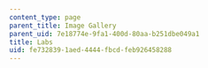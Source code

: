 ```yaml
---
content_type: page
parent_title: Image Gallery
parent_uid: 7e18774e-9fa1-400d-80aa-b251dbe049a1
title: Labs
uid: fe732839-1aed-4444-fbcd-feb926458288
---
```

